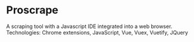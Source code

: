 # Proscrape
A scraping tool with a Javascript IDE integrated into a web browser.
Technologies: Chrome extensions, JavaScript, Vue, Vuex, Vuetify, JQuery
